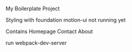 My Boilerplate Project

Styling with foundation
motion-ui not running yet

Contains
Homepage
Contact
About

run
webpack-dev-server

